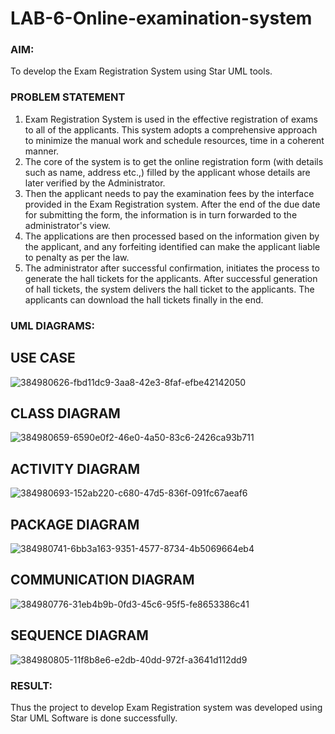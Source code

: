 # LAB-6-Online-examination-system
### AIM:
To develop the Exam Registration System using Star UML tools.
### PROBLEM STATEMENT
1. Exam Registration System is used in the effective registration of exams to all of the
applicants. This system adopts a comprehensive approach to minimize the manual work and
schedule resources, time in a coherent manner.
2. The core of the system is to get the online registration form (with details such as name,
address etc.,) filled by the applicant whose details are later verified by the Administrator.
3. Then the applicant needs to pay the examination fees by the interface provided in the
Exam Registration system. After the end of the due date for submitting the form, the
information is in turn forwarded to the administrator's view.
4. The applications are then processed based on the information given by the applicant,
and any forfeiting identified can make the applicant liable to penalty as per the law.
5. The administrator after successful confirmation, initiates the process to generate the
hall tickets for the applicants. After successful generation of hall tickets, the system delivers
the hall ticket to the applicants. The applicants can download the hall tickets finally in the end.
### UML DIAGRAMS:
## USE CASE
![384980626-fbd11dc9-3aa8-42e3-8faf-efbe42142050](https://github.com/user-attachments/assets/a6936ad2-861e-4a36-8db0-57aaf7a7752c)

## CLASS DIAGRAM
![384980659-6590e0f2-46e0-4a50-83c6-2426ca93b711](https://github.com/user-attachments/assets/16138f8b-8f9b-4793-b5d2-cd3618c97d1d)

## ACTIVITY DIAGRAM
![384980693-152ab220-c680-47d5-836f-091fc67aeaf6](https://github.com/user-attachments/assets/59356ea2-1f50-4ad5-aabd-f6c17c22f4b5)

## PACKAGE DIAGRAM
![384980741-6bb3a163-9351-4577-8734-4b5069664eb4](https://github.com/user-attachments/assets/d48c0922-252d-4071-88e5-b956533a4846)

## COMMUNICATION DIAGRAM

![384980776-31eb4b9b-0fd3-45c6-95f5-fe8653386c41](https://github.com/user-attachments/assets/3ef1382c-dbb4-4dfa-9da0-39a4019c0243)

## SEQUENCE DIAGRAM
![384980805-11f8b8e6-e2db-40dd-972f-a3641d112dd9](https://github.com/user-attachments/assets/8ba25492-ed15-4ca5-8ef6-34921b33c84d)

### RESULT:
Thus the project to develop Exam Registration system was developed using Star UML
Software is done successfully.
